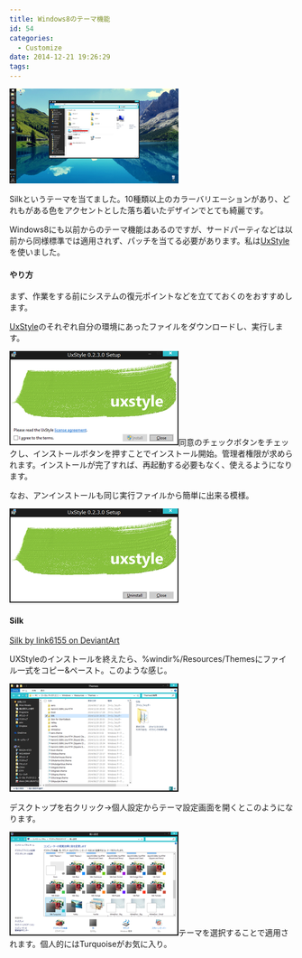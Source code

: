 ```yaml
---
title: Windows8のテーマ機能
id: 54
categories:
  - Customize
date: 2014-12-21 19:26:29
tags:
---
```


![2014-12-21_21-39-29_460.png](./2014-12-21_21-39-29_460.png)

Silkというテーマを当てました。10種類以上のカラーバリエーションがあり、どれもがある色をアクセントとした落ち着いたデザインでとても綺麗です。

<!--more-->

Windows8にも以前からのテーマ機能はあるのですが、サードパーティなどは以前から同様標準では適用されず、パッチを当てる必要があります。私は[UxStyle](http://uxstyle.com/)を使いました。

#### やり方

まず、作業をする前にシステムの復元ポイントなどを立てておくのをおすすめします。

[UxStyle](http://uxstyle.com/)のそれぞれ自分の環境にあったファイルをダウンロードし、実行します。

![2014-12-21_21-21-24_454.png](./2014-12-21_21-21-24_454.png)同意のチェックボタンをチェックし、インストールボタンを押すことでインストール開始。管理者権限が求められます。インストールが完了すれば、再起動する必要もなく、使えるようになります。

なお、アンインストールも同じ実行ファイルから簡単に出来る模様。

![2014-12-21_21-20-47_453.png](./2014-12-21_21-20-47_453.png)

#### Silk

[Silk by link6155 on DeviantArt](http://link6155.deviantart.com/art/Silk-462329766)

UXStyleのインストールを終えたら、%windir%/Resources/Themesにファイル一式をコピー&ペースト。このような感じ。

![2014-12-21_21-40-54_461.png](./2014-12-21_21-40-54_461.png)

デスクトップを右クリック→個人設定からテーマ設定画面を開くとこのようになります。

![2014-12-21_21-32-30_458.png](./2014-12-21_21-32-30_458.png)テーマを選択することで適用されます。個人的にはTurquoiseがお気に入り。
